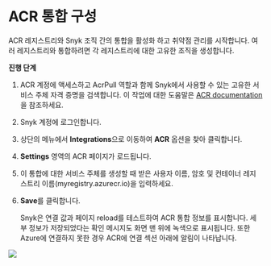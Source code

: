 # ACR 통합 구성

ACR 레지스트리와 Snyk 조직 간의 통합을 활성화 하고 취약점 관리를 시작합니다. 여러 레지스트리와 통합하려면 각 레지스트리에 대한 고유한 조직을 생성합니다.

**진행 단계**

1. ACR 계정에 액세스하고 AcrPull 역할과 함께 Snyk에서 사용할 수 있는 고유한 서비스 주체 자격 증명을 검색합니다. 이 작업에 대한 도움말은 [ACR documentation](https://docs.microsoft.com/en-us/azure/container-registry/container-registry-auth-service-principal)을 참조하세요.
2. Snyk 계정에 로그인합니다.
3. 상단의 메뉴에서 **Integrations**으로 이동하여 **ACR** 옵션을 찾아 클릭합니다.
4. **Settings** 영역의 ACR 페이지가 로드됩니다.
5. 이 통합에 대한 서비스 주체를 생성할 때 받은 사용자 이름, 암호 및 컨테이너 레지스트리 이름(myregistry.azurecr.io)을 입력하세요.
6.  **Save**를 클릭합니다.

    Snyk은 연결 값과 페이지 reload를 테스트하여 ACR 통합 정보를 표시합니다. 세부 정보가 저장되었다는 확인 메시지도 화면 맨 위에 녹색으로 표시됩니다. 또한 Azure에 연결하지 못한 경우 ACR에 연결 섹션 아래에 알림이 나타납니다.

![](<../../../../.gitbook/assets/image (9).png>)
